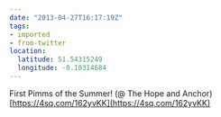 ```yaml
---
date: "2013-04-27T16:17:19Z"
tags:
- imported
- from-twitter
location:
  latitude: 51.54315249
  longitude: -0.10314684
---
```

First Pimms of the Summer\! \(@ The Hope and Anchor\) [https://4sq.com/162yvKK](https://4sq.com/162yvKK)
